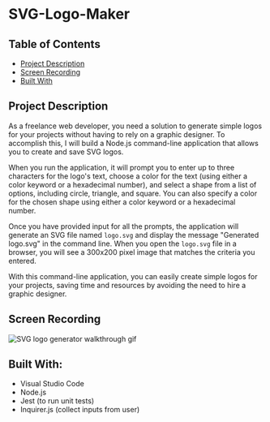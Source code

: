 # SVG-Logo-Maker

## Table of Contents
- [Project Description](#project-description)
- [Screen Recording](#screen-recording)
- [Built With](#built-with)

## Project Description

As a freelance web developer, you need a solution to generate simple logos for your projects without having to rely on a graphic designer. To accomplish this, I will build a Node.js command-line application that allows you to create and save SVG logos.

When you run the application, it will prompt you to enter up to three characters for the logo's text, choose a color for the text (using either a color keyword or a hexadecimal number), and select a shape from a list of options, including circle, triangle, and square. You can also specify a color for the chosen shape using either a color keyword or a hexadecimal number.

Once you have provided input for all the prompts, the application will generate an SVG file named `logo.svg` and display the message "Generated logo.svg" in the command line. When you open the `logo.svg` file in a browser, you will see a 300x200 pixel image that matches the criteria you entered.

With this command-line application, you can easily create simple logos for your projects, saving time and resources by avoiding the need to hire a graphic designer.

## Screen Recording

![SVG logo generator walkthrough gif](./gif/walkthrough.gif)

## Built With:

- Visual Studio Code
- Node.js
- Jest (to run unit tests)
- Inquirer.js (collect inputs from user)
